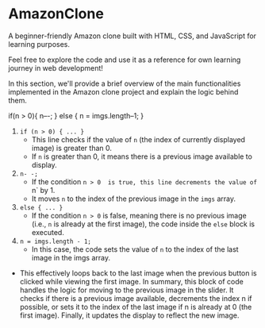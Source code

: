 # AmazonClone

A beginner-friendly Amazon clone built with HTML, CSS, and JavaScript for learning purposes.

Feel free to explore the code and use it as a reference for own learning journey in web development!

In this section, we'll provide a brief overview of the main functionalities implemented in the Amazon clone project and explain the logic behind them.

if(n > 0){
    n–-;
  } else {
    n = imgs.length–1;
  }
  
1. `if (n > 0) { ... }`
   - This line checks if the value of `n` (the index of currently displayed image) is greater than 0.
   - If `n` is greater than 0, it means there is a previous image available to display.
2. `n- -;`
   - If the condition `n > 0  is true, this line decrements the value of `n` by 1.
   - It moves `n` to the index of the previous image in the `imgs` array.
3. `else { ... }`
   - If the condition `n > 0` is false, meaning there is no previous image (i.e., `n` is already at the first image), the code inside the `else` block is executed.
4. `n = imgs.length - 1;`
   - In this case, the code sets the value of `n` to the index of the last image in the imgs array.
 - This effectively loops back to the last image when the previous button is clicked while viewing the first image.
In summary, this block of code handles the logic for moving to the previous image in the slider. It checks if there is a previous image available, decrements the index n if possible, or sets it to the index of the last image if n is already at 0 (the first image). Finally, it updates the display to reflect the new image.







 
